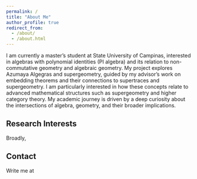 ```yaml
---
permalink: /
title: "About Me"
author_profile: true
redirect_from: 
  - /about/
  - /about.html
---
```


I am currently a master’s student at State University of Campinas, interested in algebras with polynomial identities (PI algebra) and its relation to non-commutative geometry and algebraic geometry. My project explores Azumaya Algegras and supergeometry, guided by my advisor’s work on embedding theorems and their connections to supertraces and supergeometry. I am particularly interested in how these concepts relate to advanced mathematical structures such as supergeometry and higher category theory. My academic journey is driven by a deep curiosity about the intersections of algebra, geometry, and their broader implications.

Research Interests
------
Broadly,

Contact
------
Write me at 
